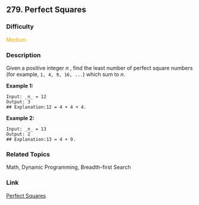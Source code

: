 ## 279. Perfect Squares
### Difficulty

 <font color=orange>Medium</font>

### Description

Given a positive integer _n_ , find the least number of perfect square numbers
(for example, `1, 4, 9, 16, ...`) which sum to _n_.

**Example 1:**
            Input: _n_ = 12    Output: 3     ## Explanation:12 = 4 + 4 + 4.

**Example 2:**
            Input: _n_ = 13    Output: 2    ## Explanation:13 = 4 + 9.


### Related Topics

Math, Dynamic Programming, Breadth-first Search


### Link
[Perfect Squares](https://leetcode.com/problems/perfect-squares)
